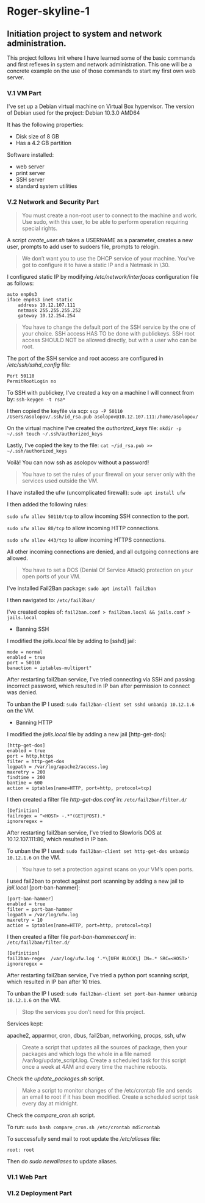 # Roger-skyline-1
## Initiation project to system and network administration.

This project follows Init where I have learned some of the basic commands and first reflexes in system and network administration. This one will be a concrete example on the use of those commands to start my first own web server.

### V.1 VM Part

I've set up a Debian virtual machine on Virtual Box hypervisor.
The version of Debian used for the project: Debian 10.3.0 AMD64

It has the following properties:
* Disk size of 8 GB
* Has a 4.2 GB partition

Software installed:
* web server
* print server
* SSH server
* standard system utilities

### V.2 Network and Security Part

>You must create a non-root user to connect to the machine and work.
>Use sudo, with this user, to be able to perform operation requiring special rights.

A script *create_user.sh* takes a USERNAME as a parameter, creates a new user, prompts to add user to sudoers file, prompts to relogin.

>We don’t want you to use the DHCP service of your machine. You’ve got to configure it to have a static IP and a Netmask in \30.

I configured static IP by modifying */etc/network/interfaces* configuration file as follows:
```
auto enp0s3
iface enp0s3 inet static
    address 10.12.107.111
    netmask 255.255.255.252
    gateway 10.12.254.254
```

>You have to change the default port of the SSH service by the one of your choice. SSH access HAS TO be done with publickeys. SSH root access SHOULD NOT be allowed directly, but with a user who can be root.

The port of the SSH service and root access are configured in */etc/ssh/sshd_config* file:
```
Port 50110
PermitRootLogin no
```

To SSH with publickey, I've created a key on a machine I will connect from by:
```ssh-keygen -t rsa*```

I then copied the keyfile via scp:
```scp -P 50110 /Users/asolopov/.ssh/id_rsa.pub asolopov@10.12.107.111:/home/asolopov/```

On the virtual machine I've created the *authorized_keys* file:
```mkdir -p ~/.ssh touch ~/.ssh/authorized_keys```

Lastly, I've copied the key to the file:
```cat ~/id_rsa.pub >> ~/.ssh/authorized_keys```

Voilà! You can now ssh as asolopov without a password!

>You have to set the rules of your firewall on your server only with the services used outside the VM.

I have installed the ufw (uncomplicated firewall):
```sudo apt install ufw```

I then added the following rules:

```sudo ufw allow 50110/tcp``` to allow incoming SSH connection to the port.

```sudo ufw allow 80/tcp``` to allow incoming HTTP connections.

```sudo ufw allow 443/tcp``` to allow incoming HTTPS connections.

All other incoming connections are denied, and all outgoing connections are allowed.

>You have to set a DOS (Denial Of Service Attack) protection on your open ports of your VM.

I've installed Fail2Ban package: ```sudo apt install fail2ban```

I then navigated to: ```/etc/fail2ban/```

I've created copies of: ```fail2ban.conf > fail2ban.local && jails.conf > jails.local```

* Banning SSH

I modified the *jails.local* file by adding to [sshd] jail:
```
mode = normal
enabled = true
port = 50110
banaction = iptables-multiport"
```

After restarting fail2ban service, I've tried connecting via SSH and passing incorrect password, which resulted in IP ban after permission to connect was denied.

To unban the IP I used: ```sudo fail2ban-client set sshd unbanip 10.12.1.6``` on the VM.

* Banning HTTP

I modified the *jails.local* file by adding a new jail [http-get-dos]:
```
[http-get-dos]
enabled = true
port = http,https
filter = http-get-dos
logpath = /var/log/apache2/access.log
maxretry = 200
findtime = 200
bantime = 600
action = iptables[name=HTTP, port=http, protocol=tcp]
```

I then created a filter file *http-get-dos.conf* in: ```/etc/fail2ban/filter.d/```
```
[Definition]
failregex = ^<HOST> -.*"(GET|POST).*
ignoreregex =
```

After restarting fail2ban service, I've tried to Slowloris DOS at 10.12.107.111:80, which resulted in IP ban.

To unban the IP I used: ```sudo fail2ban-client set http-get-dos unbanip 10.12.1.6``` on the VM.

>You have to set a protection against scans on your VM’s open ports.

I used fail2ban to protect against port scanning by adding a new jail to *jail.local* [port-ban-hammer]:
```
[port-ban-hammer]
enabled = true
filter = port-ban-hammer
logpath = /var/log/ufw.log
maxretry = 10
action = iptables[name=HTTP, port=http, protocol=tcp]
```

I then created a filter file *port-ban-hammer.conf* in: ```/etc/fail2ban/filter.d/```
```
[Definition]
fail2ban-regex  /var/log/ufw.log '.*\[UFW BLOCK\] IN=.* SRC=<HOST>'
ignoreregex =
```

After restarting fail2ban service, I've tried a python port scanning script, which resulted in IP ban after 10 tries.

To unban the IP I used: ```sudo fail2ban-client set port-ban-hammer unbanip 10.12.1.6``` on the VM.

>Stop the services you don’t need for this project.

Services kept:

apache2, apparmor, cron, dbus, fail2ban, networking, procps, ssh, ufw

>Create a script that updates all the sources of package, then your packages and which logs the whole in a file named /var/log/update_script.log. Create a scheduled task for this script once a week at 4AM and every time the machine reboots.

Check the *update_packages.sh* script.

>Make a script to monitor changes of the /etc/crontab file and sends an email to root if it has been modified. Create a scheduled script task every day at midnight.

Check the *compare_cron.sh* script.

To run: ```sudo bash compare_cron.sh /etc/crontab md5crontab```

To successfully send mail to root update the */etc/aliases* file:
```
root: root
```
Then do *sudo newaliases* to update aliases.

### VI.1 Web Part

### VI.2 Deployment Part
